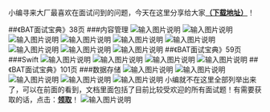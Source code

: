 小编寻来大厂最喜欢在面试问到的问题，今天在这里分享给大家[**（下载地址）**](https://jq.qq.com/?_wv=1027&k=Aj34ccQE)！

##《BAT面试宝典》38页
###内容管理
![输入图片说明](https://images.gitee.com/uploads/images/2021/0601/165824_f4dc9ae0_9027123.png "三1.png")
![输入图片说明](https://images.gitee.com/uploads/images/2021/0601/165842_c940e82c_9027123.png "三2.png")
![输入图片说明](https://images.gitee.com/uploads/images/2021/0601/165851_23983691_9027123.png "三3.png")
![输入图片说明](https://images.gitee.com/uploads/images/2021/0601/165859_c52d1b18_9027123.png "三4.png")
![输入图片说明](https://images.gitee.com/uploads/images/2021/0601/165907_4c3d6558_9027123.png "三5.png")
![输入图片说明](https://images.gitee.com/uploads/images/2021/0601/165918_1cfb257c_9027123.png "三6.png")
![输入图片说明](https://images.gitee.com/uploads/images/2021/0601/165927_164a557a_9027123.png "三7.png")
![输入图片说明](https://images.gitee.com/uploads/images/2021/0601/165934_97e19670_9027123.png "三8.png")
![输入图片说明](https://images.gitee.com/uploads/images/2021/0601/165942_caba82af_9027123.png "三9.png")
##《BAT面试宝典》59页
###Swift
![输入图片说明](https://images.gitee.com/uploads/images/2021/0601/165951_6a9935be_9027123.png "三10.png")
![输入图片说明](https://images.gitee.com/uploads/images/2021/0601/165959_c6e878bc_9027123.png "三11.png")
![输入图片说明](https://images.gitee.com/uploads/images/2021/0601/170007_b6c8bbbb_9027123.png "三12.png")
![输入图片说明](https://images.gitee.com/uploads/images/2021/0601/170017_2eeed09d_9027123.png "三13.png")
##《BAT面试宝典》101页
###数据存储
![输入图片说明](https://images.gitee.com/uploads/images/2021/0601/170029_0356e8a6_9027123.png "三14.png")
![输入图片说明](https://images.gitee.com/uploads/images/2021/0601/170037_194cddd9_9027123.png "三15.png")
![输入图片说明](https://images.gitee.com/uploads/images/2021/0601/170044_ba55e911_9027123.png "三16.png")
![输入图片说明](https://images.gitee.com/uploads/images/2021/0601/170052_dfe1eac1_9027123.png "三17.png")
![输入图片说明](https://images.gitee.com/uploads/images/2021/0601/170059_79f0abad_9027123.png "三18.png")
小编就不在这里全部列举出来了，可以在前面的看到，文档里面包括了目前比较受欢迎的所有面试题！有需要获取的话，点击：**[领取](https://jq.qq.com/?_wv=1027&k=gSBPCRDB)**！
![输入图片说明](https://images.gitee.com/uploads/images/2021/0601/170112_a31ce794_9027123.png "三19.png")
